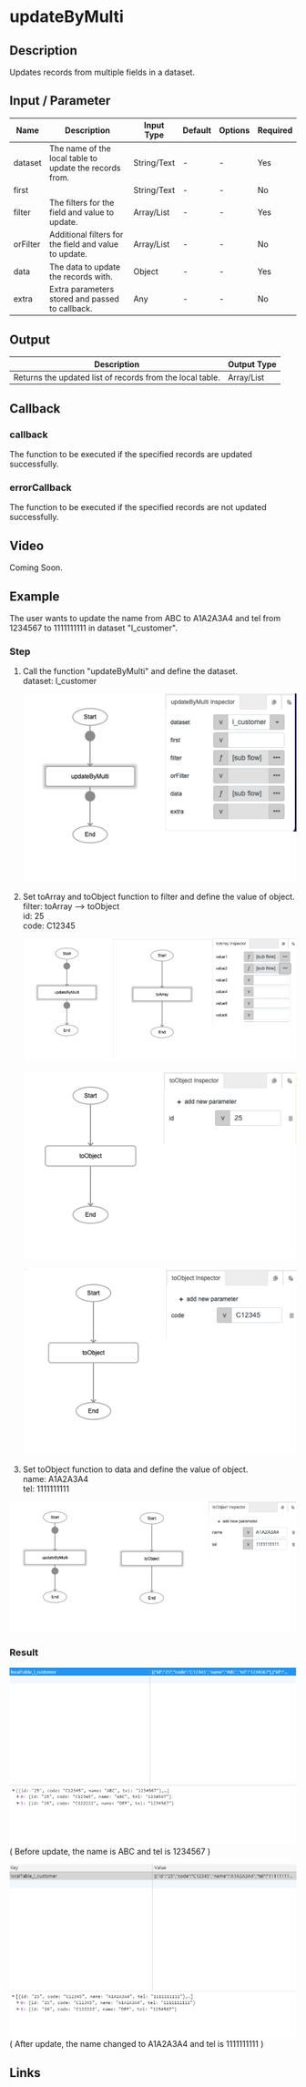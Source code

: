 # updateByMulti

## Description

Updates records from multiple fields in a dataset.

## Input / Parameter

| Name | Description | Input Type | Default | Options | Required |
| ------ | ------ | ------ | ------ | ------ | ------ |
| dataset | The name of the local table to update the records from. | String/Text | - | - | Yes |
| first |  | String/Text | - | - | No |
| filter | The filters for the field and value to update. | Array/List | - | - | Yes |
| orFilter | Additional filters for the field and value to update. | Array/List | - | - | No |
| data | The data to update the records with. | Object | - | - | Yes |
| extra | Extra parameters stored and passed to callback. | Any | - | - | No |

## Output

| Description | Output Type |
| ------ | ------ |
| Returns the updated list of records from the local table. | Array/List |

## Callback

### callback

The function to be executed if the specified records are updated successfully.

### errorCallback

The function to be executed if the specified records are not updated successfully.

## Video

Coming Soon.

<!-- Format: [![Video]({image-path}?raw=true)]({url-link}) -->


## Example


The user wants to update the name from ABC to A1A2A3A4 and tel from 1234567 to 1111111111 in dataset "l_customer".

### Step

1. Call the function "updateByMulti" and define the dataset.
   <br>
   dataset: l_customer<br>

    ![](./updateByMulti-step-1.png?raw=true)

   
2. Set toArray and toObject function to filter and define the             value of object.
   <br> filter: toArray --> toObject<br>
        id: 25<br>
        code: C12345<br>
         
 
    ![](./updateByMulti-step-2.png?raw=true)

   ![](./updateByMulti-step-3.png?raw=true)

   ![](./updateByMulti-step-4.png?raw=true)

    
3. Set toObject function to data and define the value of object.
   <br> name: A1A2A3A4<br>
        tel: 1111111111<br>

![](./updateByMulti-step-5.png?raw=true)

  
   
### Result

   ![](./updateByMulti-result-1.png?raw=true)
   ( Before update, the name is ABC and tel is 1234567 )
   
   ![](./updateByMulti-result-2.png?raw=true)
   ( After update, the name changed to A1A2A3A4 and tel is 1111111111 )
   


## Links